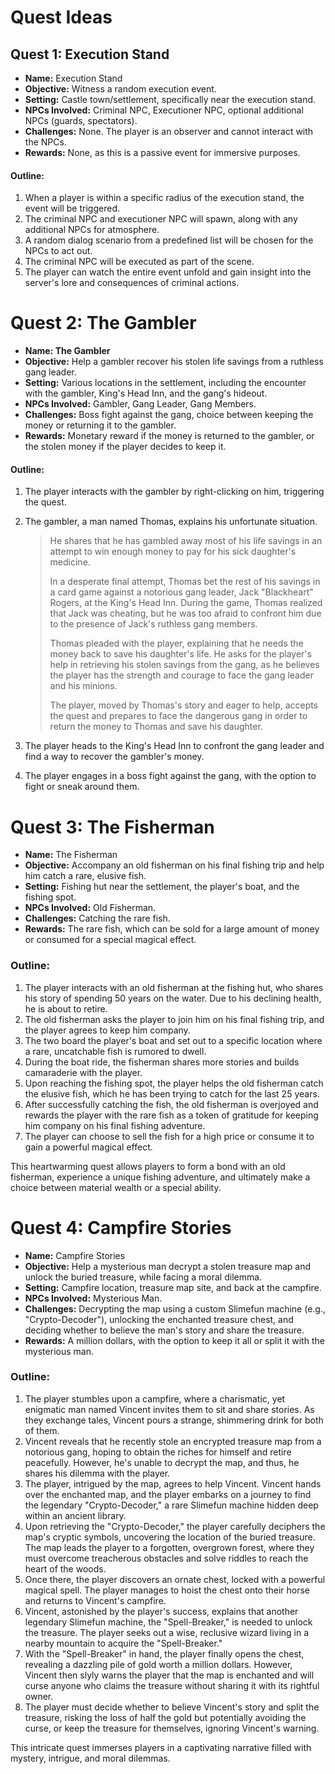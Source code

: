 # Quest Ideas

## **Quest 1: Execution Stand**

- **Name:** Execution Stand
- **Objective:** Witness a random execution event.
- **Setting:** Castle town/settlement, specifically near the execution stand.
- **NPCs Involved:** Criminal NPC, Executioner NPC, optional additional NPCs (guards, spectators).
- **Challenges:** None. The player is an observer and cannot interact with the NPCs.
- **Rewards:** None, as this is a passive event for immersive purposes.

#### Outline:
1. When a player is within a specific radius of the execution stand, the event will be triggered.
2. The criminal NPC and executioner NPC will spawn, along with any additional NPCs for atmosphere.
3. A random dialog scenario from a predefined list will be chosen for the NPCs to act out.
4. The criminal NPC will be executed as part of the scene.
5. The player can watch the entire event unfold and gain insight into the server's lore and consequences of criminal actions.

# **Quest 2: The Gambler**
- **Name: The Gambler**
- **Objective:** Help a gambler recover his stolen life savings from a ruthless gang leader.
- **Setting:** Various locations in the settlement, including the encounter with the gambler, King's Head Inn, and the gang's hideout.
- **NPCs Involved:** Gambler, Gang Leader, Gang Members.
- **Challenges:** Boss fight against the gang, choice between keeping the money or returning it to the gambler.
- **Rewards:** Monetary reward if the money is returned to the gambler, or the stolen money if the player decides to keep it.

#### Outline:
1. The player interacts with the gambler by right-clicking on him, triggering the quest.
2. The gambler, a man named Thomas, explains his unfortunate situation.
   > He shares that he has gambled away most of his life savings in an attempt to win enough money to pay for his sick daughter's medicine.
   >
   >In a desperate final attempt, Thomas bet the rest of his savings in a card game against a notorious gang leader, Jack "Blackheart" Rogers, at the King's Head Inn. During the game, Thomas realized that Jack was cheating, but he was too afraid to confront him due to the presence of Jack's ruthless gang members.
   >
   >Thomas pleaded with the player, explaining that he needs the money back to save his daughter's life. He asks for the player's help in retrieving his stolen savings from the gang, as he believes the player has the strength and courage to face the gang leader and his minions.
   >
   >The player, moved by Thomas's story and eager to help, accepts the quest and prepares to face the dangerous gang in order to return the money to Thomas and save his daughter.
   
3. The player heads to the King's Head Inn to confront the gang leader and find a way to recover the gambler's money.
4. The player engages in a boss fight against the gang, with the option to fight or sneak around them.

# Quest 3: The Fisherman
- **Name:** The Fisherman
- **Objective:** Accompany an old fisherman on his final fishing trip and help him catch a rare, elusive fish.
- **Setting:** Fishing hut near the settlement, the player's boat, and the fishing spot.
- **NPCs Involved:** Old Fisherman.
- **Challenges:** Catching the rare fish.
- **Rewards:** The rare fish, which can be sold for a large amount of money or consumed for a special magical effect.

### Outline:

1. The player interacts with an old fisherman at the fishing hut, who shares his story of spending 50 years on the water. Due to his declining health, he is about to retire.
2. The old fisherman asks the player to join him on his final fishing trip, and the player agrees to keep him company.
3. The two board the player's boat and set out to a specific location where a rare, uncatchable fish is rumored to dwell.
4. During the boat ride, the fisherman shares more stories and builds camaraderie with the player.
5. Upon reaching the fishing spot, the player helps the old fisherman catch the elusive fish, which he has been trying to catch for the last 25 years.
6. After successfully catching the fish, the old fisherman is overjoyed and rewards the player with the rare fish as a token of gratitude for keeping him company on his final fishing adventure.
7. The player can choose to sell the fish for a high price or consume it to gain a powerful magical effect.

This heartwarming quest allows players to form a bond with an old fisherman, experience a unique fishing adventure, and ultimately make a choice between material wealth or a special ability.

# Quest 4: Campfire Stories
- **Name:** Campfire Stories
- **Objective:** Help a mysterious man decrypt a stolen treasure map and unlock the buried treasure, while facing a moral dilemma.
- **Setting:** Campfire location, treasure map site, and back at the campfire.
- **NPCs Involved:** Mysterious Man.
- **Challenges:** Decrypting the map using a custom Slimefun machine (e.g., "Crypto-Decoder"), unlocking the enchanted treasure chest, and deciding whether to believe the man's story and share the treasure.
- **Rewards:** A million dollars, with the option to keep it all or split it with the mysterious man.

### Outline:
1. The player stumbles upon a campfire, where a charismatic, yet enigmatic man named Vincent invites them to sit and share stories. As they exchange tales, Vincent pours a strange, shimmering drink for both of them.
2. Vincent reveals that he recently stole an encrypted treasure map from a notorious gang, hoping to obtain the riches for himself and retire peacefully. However, he's unable to decrypt the map, and thus, he shares his dilemma with the player.
3. The player, intrigued by the map, agrees to help Vincent. Vincent hands over the enchanted map, and the player embarks on a journey to find the legendary "Crypto-Decoder," a rare Slimefun machine hidden deep within an ancient library.
4. Upon retrieving the "Crypto-Decoder," the player carefully deciphers the map's cryptic symbols, uncovering the location of the buried treasure. The map leads the player to a forgotten, overgrown forest, where they must overcome treacherous obstacles and solve riddles to reach the heart of the woods.
5. Once there, the player discovers an ornate chest, locked with a powerful magical spell. The player manages to hoist the chest onto their horse and returns to Vincent's campfire.
6. Vincent, astonished by the player's success, explains that another legendary Slimefun machine, the "Spell-Breaker," is needed to unlock the treasure. The player seeks out a wise, reclusive wizard living in a nearby mountain to acquire the "Spell-Breaker."
7. With the "Spell-Breaker" in hand, the player finally opens the chest, revealing a dazzling pile of gold worth a million dollars. However, Vincent then slyly warns the player that the map is enchanted and will curse anyone who claims the treasure without sharing it with its rightful owner.
8. The player must decide whether to believe Vincent's story and split the treasure, risking the loss of half the gold but potentially avoiding the curse, or keep the treasure for themselves, ignoring Vincent's warning.

This intricate quest immerses players in a captivating narrative filled with mystery, intrigue, and moral dilemmas.